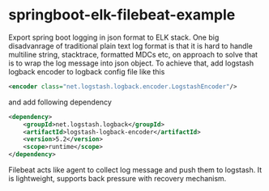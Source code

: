 # springboot-elk-filebeat-example
Export spring boot logging in json format to ELK stack. One big disadvanrage of traditional plain text log format is that it is hard to handle multiline string, stacktrace, formatted MDCs etc, on approach to solve that is to wrap the log message into json object. To achieve that, add logstash logback encoder to logback config file like this

```xml
<encoder class="net.logstash.logback.encoder.LogstashEncoder"/>
```

and add following dependency

```xml
<dependency>
    <groupId>net.logstash.logback</groupId>
    <artifactId>logstash-logback-encoder</artifactId>
    <version>5.2</version>
    <scope>runtime</scope>
</dependency>
```

Filebeat acts like agent to collect log message and push them to logstash. It is lightweight, supports back pressure with recovery mechanism.

